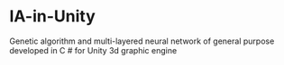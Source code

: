 # IA-in-Unity

Genetic algorithm and multi-layered neural network of general purpose developed in C # for Unity 3d graphic engine
